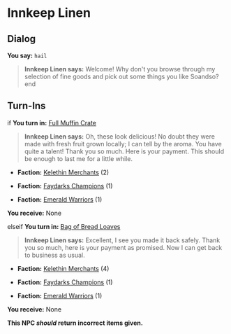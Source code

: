 # Innkeep Linen
## Dialog

**You say:** `hail`



>**Innkeep Linen says:** Welcome! Why don't you browse through my selection of fine goods and pick out some things you like Soandso?
end

## Turn-Ins





if **You turn in:** [Full Muffin Crate](/item/1839)


>**Innkeep Linen says:** Oh, these look delicious! No doubt they were made with fresh fruit grown locally; I can tell by the aroma. You have quite a talent! Thank you so much. Here is your payment. This should be enough to last me for a little while.


* __Faction:__ [Kelethin Merchants](/faction/276) (2)



* __Faction:__ [Faydarks Champions](/faction/246) (1)



* __Faction:__ [Emerald Warriors](/faction/326) (1)



 **You receive:** None 

elseif **You turn in:** [Bag of Bread Loaves](/item/1838)


>**Innkeep Linen says:** Excellent, I see you made it back safely. Thank you so much, here is your payment as promised. Now I can get back to business as usual.


* __Faction:__ [Kelethin Merchants](/faction/276) (4)



* __Faction:__ [Faydarks Champions](/faction/246) (1)



* __Faction:__ [Emerald Warriors](/faction/326) (1)



 **You receive:** None 

**This NPC *should* return incorrect items given.**
